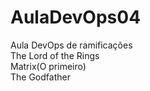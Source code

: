 # AulaDevOps04
Aula DevOps de ramificações <br>
The Lord of the Rings <br>
Matrix(O primeiro) <br>
The Godfather

